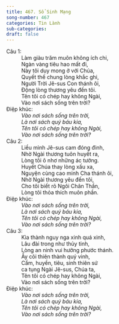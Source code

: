 ```yaml
---
title: 467. Sổ Sinh Mạng
song-number: 467
categories: Tin Lành
sub-categories: 
draft: false
---
```

<dl><dt>Câu 1:</dt><dd data-verse="1">Làm giàu trăm muôn không ích chi, <br/>Ngàn vàng tiêu hao mất đi, <br/>Này tôi duy mong ở với Chúa, <br/>Quyết thế chung lòng khắc ghi, <br/>Người Trời Jê-sus Con thánh ôi, <br/>Động lòng thương yêu đến tôi. <br/>Tên tôi có chép hay không Ngài, <br/>Vào nơi sách sống trên trời? </dd><dt>Điệp khúc:</dt><dd data-chorus="1"><em>Vào nơi sách sống trên trời, <br/>Là nơi sách quý báu kia, <br/>Tên tôi có chép hay không Ngài, <br/>Vào nơi sách sống trên trời? </em></dd><dt>Câu 2:</dt><dd data-verse="2">Liều mình Jê-sus cam đóng đinh, <br/>Nhờ Ngài thương tuôn huyết ra, <br/>Lòng tôi ô nhơ những ác tưởng. <br/>Huyết Chúa thay lòng xấu xa, <br/>Nguyện cùng cao minh Cha thánh ôi, <br/>Nhờ Ngài thương yêu đến tôi, <br/>Cho tôi biết rõ Ngôi Chân Thần, <br/>Lòng tôi thỏa thích muôn phần. </dd><dt>Điệp khúc:</dt><dd data-chorus="1"><em>Vào nơi sách sống trên trời, <br/>Là nơi sách quý báu kia, <br/>Tên tôi có chép hay không Ngài, <br/>Vào nơi sách sống trên trời? </em></dd><dt>Câu 3:</dt><dd data-verse="3">Kìa thành nguy nga xinh quá xinh, <br/>Lâu đài trong như thủy tinh, <br/>Lòng an ninh vui hưởng phước thánh. <br/>Ấy cõi thiên thành quý vinh, <br/>Cầm, huyền, tiêu, sinh thiên sứ <br/>ca tụng Ngài Jê-sus, Chúa ta, <br/>Tên tôi có chép hay không Ngài, <br/>Vào nơi sách sống trên trời? </dd><dt>Điệp khúc:</dt><dd data-chorus="1"><em>Vào nơi sách sống trên trời, <br/>Là nơi sách quý báu kia, <br/>Tên tôi có chép hay không Ngài, <br/>Vào nơi sách sống trên trời? </em></dd></dl>